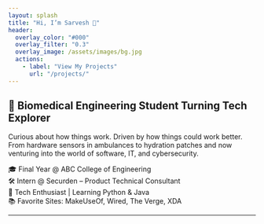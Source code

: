 ```yaml
---
layout: splash
title: "Hi, I’m Sarvesh 👋"
header:
  overlay_color: "#000"
  overlay_filter: "0.3"
  overlay_image: /assets/images/bg.jpg
  actions:
    - label: "View My Projects"
      url: "/projects/"
---
```


## 🚀 Biomedical Engineering Student Turning Tech Explorer

Curious about how things work. Driven by how things could work better.  
From hardware sensors in ambulances to hydration patches and now venturing into the world of software, IT, and cybersecurity.

🎓 Final Year @ ABC College of Engineering  
🛠️ Intern @ Securden – Product Technical Consultant  
📘 Tech Enthusiast | Learning Python & Java  
📚 Favorite Sites: MakeUseOf, Wired, The Verge, XDA

---
